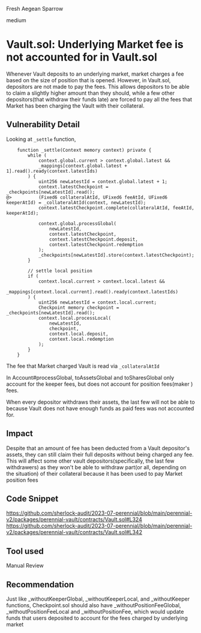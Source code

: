 Fresh Aegean Sparrow

medium

# Vault.sol: Underlying Market fee is not accounted for in Vault.sol
Whenever Vault deposits to an underlying market, market charges a fee based on the size of position that is opened.
However, in Vault.sol, depositors are not made to pay the fees. This allows depositors to be able to claim a slightly higher amount than they should, while a few other depositors(that withdraw their funds late) are forced to pay all the fees that Market has been charging the Vault with their collateral.

## Vulnerability Detail
Looking at `_settle` function,

```solidity
    function _settle(Context memory context) private {
        while (
            context.global.current > context.global.latest &&
            _mappings[context.global.latest + 1].read().ready(context.latestIds)
        ) {
            uint256 newLatestId = context.global.latest + 1;
            context.latestCheckpoint = _checkpoints[newLatestId].read();
@>          (Fixed6 collateralAtId, UFixed6 feeAtId, UFixed6 keeperAtId) = _collateralAtId(context, newLatestId);
            context.latestCheckpoint.complete(collateralAtId, feeAtId, keeperAtId);

            context.global.processGlobal(
                newLatestId,
                context.latestCheckpoint,
                context.latestCheckpoint.deposit,
                context.latestCheckpoint.redemption
            );
            _checkpoints[newLatestId].store(context.latestCheckpoint);
        }

        // settle local position
        if (
            context.local.current > context.local.latest &&
            _mappings[context.local.current].read().ready(context.latestIds)
        ) {
            uint256 newLatestId = context.local.current;
            Checkpoint memory checkpoint = _checkpoints[newLatestId].read();
            context.local.processLocal(
                newLatestId,
                checkpoint,
                context.local.deposit,
                context.local.redemption
            );
        }
    }
```

The fee that Market charged Vault is read via `_collateralAtId`

In Account#processGlobal, toAssetsGlobal and toSharesGlobal only account for the keeper fees, but does not account for position fees(maker ) fees.

When every depositor withdraws their assets, the last few will not be able to because Vault does not have enough funds as paid fees was not accounted for.

## Impact

Despite that an amount of fee has been deducted from a Vault depositor's assets, they can still claim their full deposits without being charged any fee.
This will affect some other vault depositors(specifically, the last few withdrawers) as they won't be able to withdraw part(or all, depending on the situation) of their collateral because it has been used to pay Market position fees

## Code Snippet
https://github.com/sherlock-audit/2023-07-perennial/blob/main/perennial-v2/packages/perennial-vault/contracts/Vault.sol#L324
https://github.com/sherlock-audit/2023-07-perennial/blob/main/perennial-v2/packages/perennial-vault/contracts/Vault.sol#L342

## Tool used

Manual Review

## Recommendation
Just like \_withoutKeeperGlobal, \_withoutKeeperLocal, and \_withoutKeeper functions, Checkpoint.sol should also have \_withoutPositionFeeGlobal, \_withoutPositionFeeLocal and \_withoutPositionFee, which would update funds that users deposited to account for the fees charged by underlying market